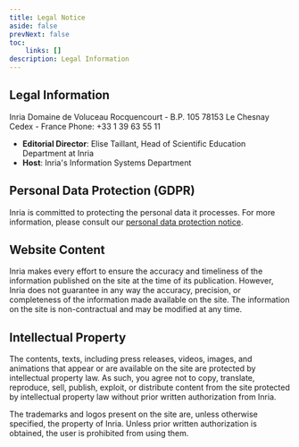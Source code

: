 ```yaml
---
title: Legal Notice
aside: false
prevNext: false
toc:
    links: []
description: Legal Information
---
```


## Legal Information

Inria Domaine de Voluceau Rocquencourt - B.P. 105 78153 Le Chesnay Cedex - France Phone: +33 1 39 63 55 11

*   **Editorial Director**: Elise Taillant, Head of Scientific Education Department at Inria
*   **Host**: Inria's Information Systems Department

## Personal Data Protection (GDPR)

Inria is committed to protecting the personal data it processes. For more information, please consult our [personal data protection notice](./privacy.md).

## Website Content

Inria makes every effort to ensure the accuracy and timeliness of the information published on the site at the time of its publication. However, Inria does not guarantee in any way the accuracy, precision, or completeness of the information made available on the site. The information on the site is non-contractual and may be modified at any time.

## Intellectual Property

The contents, texts, including press releases, videos, images, and animations that appear or are available on the site are protected by intellectual property law. As such, you agree not to copy, translate, reproduce, sell, publish, exploit, or distribute content from the site protected by intellectual property law without prior written authorization from Inria.

The trademarks and logos present on the site are, unless otherwise specified, the property of Inria. Unless prior written authorization is obtained, the user is prohibited from using them.